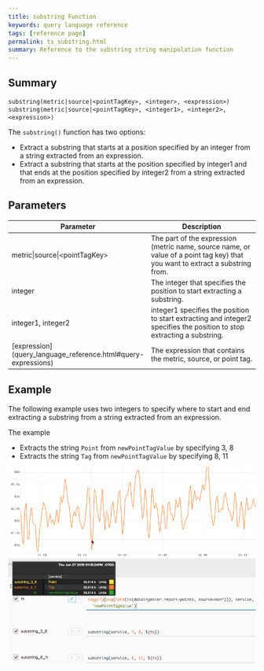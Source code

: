 ```yaml
---
title: substring Function
keywords: query language reference
tags: [reference page]
permalink: ts_substring.html
summary: Reference to the substring string manipulation function
---
```

## Summary
```
substring(metric|source|<pointTagKey>, <integer>, <expression>)
substring(metric|source|<pointTagKey>, <integer1>, <integer2>, <expression>)
```
The `substring()` function has two options:
* Extract a substring that starts at a position specified by an integer from a string extracted from an expression.
* Extract a substring that starts at the position specified by integer1 and that ends at the position specified by integer2 from a string extracted from an expression.


## Parameters
<table style="width: 100%;">
<tbody>
<thead>
<tr><th width="30%">Parameter</th><th width="70%">Description</th></tr>
</thead>
<tr>
<td>metric|source|&lt;pointTagKey&gt;</td>
<td>The part of the expression (metric name, source name, or value of a point tag key) that you want to extract a substring from.</td></tr>
<tr>
<td>integer</td>
<td>The integer that specifies the position to start extracting a substring. </td></tr>
<tr>
<td>integer1, integer2</td>
<td>integer1 specifies the position to start extracting and integer2 specifies the position to stop extracting a substring. </td></tr>
<tr>
<td markdown="span"> [expression](query_language_reference.html#query-expressions)</td>
<td>The expression that contains the metric, source, or point tag.</td></tr>
</tbody>
</table>


## Example

The following example uses two integers to specify where to start and end extracting a substring from a string extracted from an expression.

The example
* Extracts the string `Point` from `newPointTagValue` by specifying 3, 8
* Extracts the string `Tag` from `newPointTagValue` by specifying 8, 11


![ts substring example](images/ts_substring.png)
